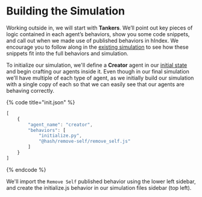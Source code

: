 # Building the Simulation

Working outside in, we will start with **Tankers**. We’ll point out key pieces of logic contained in each agent’s behaviors, show you some code snippets, and call out when we made use of published behaviors in hIndex. We encourage you to follow along in the [existing simulation](https://hash.ai/@hash/oil-supply-chain) to see how these snippets fit into the full behaviors and simulation.

To initialize our simulation, we'll define a **Creator** agent in our [initial state](../../../../creating-simulations/anatomy-of-an-agent/initial-state.md) and begin crafting our agents inside it. Even though in our final simulation we'll have multiple of each type of agent, as we initially build our simulation with a single copy of each so that we can easily see that our agents are behaving correctly.

{% code title="init.json" %}
```javascript
[
    {
        "agent_name": "creator",
        "behaviors": [
            "initialize.py",
            "@hash/remove-self/remove_self.js"
        ]
    }
]
```
{% endcode %}

We'll import the `Remove Self` published behavior using the lower left sidebar, and create the initialize.js behavior in our simulation files sidebar \(top left\).


